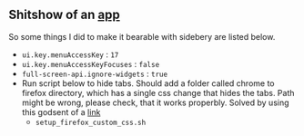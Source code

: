 ## Shitshow of an [app](firefox.com)

So some things I did to make it bearable with sidebery are listed below.

- `ui.key.menuAccessKey` : `17`
- `ui.key.menuAccessKeyFocuses` : `false`
- `full-screen-api.ignore-widgets` : `true`
- Run script below to hide tabs. Should add a folder called chrome to firefox directory, which has a single css change that hides the tabs. Path might be wrong, please check, that it works properbly. Solved by using this godsent of a [link](https://github.com/mbnuqw/sidebery/wiki/Firefox-Styles-Snippets-\(via-userChrome.css\)#completely-hide-tabs-strip)
    - `setup_firefox_custom_css.sh`
